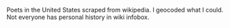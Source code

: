 Poets in the United States scraped from wikipedia. I geocoded what I could. Not everyone has personal history in wiki infobox.
